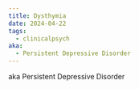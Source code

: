 ```yaml
---
title: Dysthymia
date: 2024-04-22
tags:
  - clinicalpsych
aka:
  - Persistent Depressive Disorder
---
```

aka Persistent Depressive Disorder